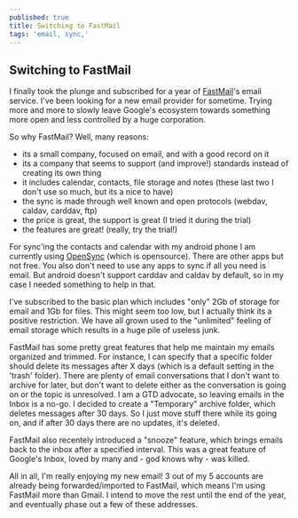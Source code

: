 ```yaml
---
published: true
title: Switching to FastMail
tags: 'email, sync,'
---
```

## Switching to FastMail

I finally took the plunge and subscribed for a year of [FastMail](https://www.fastmail.com)'s email service. I've been looking for a new email provider for sometime. Trying more and more to slowly leave Google's ecosystem towards something more open and less controlled by a huge corporation.

So why FastMail? Well, many reasons:
- its a small company, focused on email, and with a good record on it
- its a company that seems to support (and improve!) standards instead of creating its own thing
- it includes calendar, contacts, file storage and notes (these last two I don't use so much, but its a nice to have)
- the sync is made through well known and open protocols (webdav, caldav, carddav, ftp)
- the price is great, the support is great (I tried it during the trial)
- the features are great! (really, try the trial!)

For sync'ing the contacts and calendar with my android phone I am currently using [OpenSync](https://play.google.com/store/apps/details?id=com.deependhulla.opensync) (which is opensource). There are other apps but not free. You also don't need to use any apps to sync if all you need is email. But android doesn't support carddav and caldav by default, so in my case I needed something to help in that.

I've subscribed to the basic plan which includes "only" 2Gb of storage for email and 1Gb for files. This might seem too low, but I actually think its a positive restriction. We have all grown used to the "unlimited" feeling of email storage which results in a huge pile of useless junk.

FastMail has some pretty great features that help me maintain my emails organized and trimmed. For instance, I can specify that a specific folder should delete its messages after X days (which is a default setting in the 'trash' folder). 
There are plenty of email conversations that I don't want to archive for later, but don't want to delete either as the conversation is going on or the topic is unresolved. I am a GTD advocate, so leaving emails in the Inbox is a no-go.
I decided to create a "Temporary" archive folder, which deletes messages after 30 days. So I just move stuff there while its going on, and if after 30 days there are no updates, it's deleted.

FastMail also recentely introduced a "snooze" feature, which brings emails back to the inbox after a specified interval. This was a great feature of Google's Inbox, loved by many and - god knows why - was killed.

All in all, I'm really enjoying my new email! 3 out of my 5 accounts are already being forwarded/imported to FastMail, which means I'm using FastMail more than Gmail. I intend to move the rest until the end of the year, and eventually phase out a few of these addresses.
